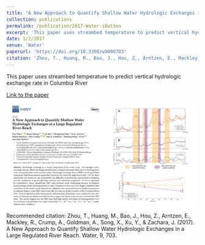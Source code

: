 ```yaml
---
title: "A New Approach to Quantify Shallow Water Hydrologic Exchanges in a Large Regulated River Reach"
collection: publications
permalink: /publication/2017-Water-iButton
excerpt: 'This paper uses streambed temperature to predict vertical hydrologic exchange rate in Columbia River'
date: 1/2/2017
venue: 'Water'
paperurl: 'https://doi.org/10.3390/w9090703'
citation: 'Zhou, T., Huang, M., Bao, J., Hou, Z., Arntzen, E., Mackley, R., Crump, A., Goldman, A., Song, X., Xu, Y., &amp; Zachara, J. (2017). A New Approach to Quantify Shallow Water Hydrologic Exchanges in a Large Regulated River Reach. Water, 9, 703.'
---
```

This paper uses streambed temperature to predict vertical hydrologic exchange rate in Columbia River

[Link to the paper](https://doi.org/10.3390/w9090703)

![image](../images/papers/2017-Water-iButton.png)

Recommended citation: Zhou, T., Huang, M., Bao, J., Hou, Z., Arntzen, E., Mackley, R., Crump, A., Goldman, A., Song, X., Xu, Y., & Zachara, J. (2017). A New Approach to Quantify Shallow Water Hydrologic Exchanges in a Large Regulated River Reach. Water, 9, 703.